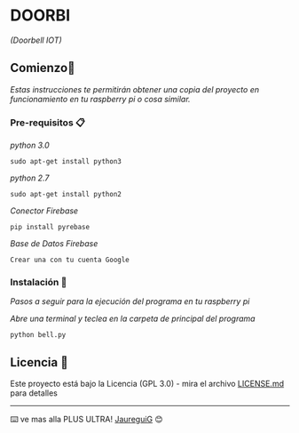 # DOORBI
_(Doorbell IOT)_

## Comienzo🚀

_Estas instrucciones te permitirán obtener una copia del proyecto en funcionamiento en tu raspberry pi o cosa similar._




### Pre-requisitos 📋

_python 3.0_

```
sudo apt-get install python3
```

_python 2.7_

```
sudo apt-get install python2
```

_Conector Firebase_

```
pip install pyrebase
```
_Base de Datos Firebase_

```
Crear una con tu cuenta Google
```



### Instalación 🔧

_Pasos a seguir para la ejecución del programa en tu raspberry pi_

_Abre una terminal y teclea en la carpeta de principal del programa_

```
python bell.py
```


## Licencia 📄

Este proyecto está bajo la Licencia (GPL 3.0) - mira el archivo [LICENSE.md](LICENSE.md) para detalles


---
⌨️ ve mas alla PLUS ULTRA! [JaureguiG](https://github.com/JaureguiG) 😊